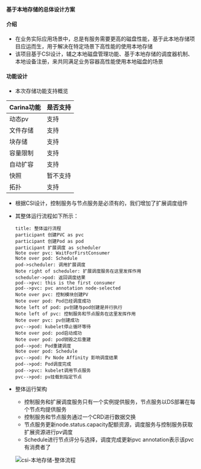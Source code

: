 
#### 基于本地存储的总体设计方案

#### 介绍

- 在业务实际应用场景中，总是有服务需要更高的磁盘性能，基于此本地存储项目应运而生，用于解决在特定场景下高性能的使用本地存储
- 该项目基于CSI设计，辅之本地磁盘管理功能、基于本地存储的调度器机制、本地设备注册，来共同满足业务容器高性能使用本地磁盘的场景

#### 功能设计

- 本次存储功能支持概览


| Carina功能 | 是否支持 |
| ---------- | -------- |
| 动态pv     | 支持     |
| 文件存储   | 支持     |
| 块存储     | 支持     |
| 容量限制   | 支持     |
| 自动扩容   | 支持     |
| 快照       | 暂不支持 |
| 拓扑       | 支持     |


- 根据CSI设计，控制服务与节点服务是必须有的，我们增加了扩展调度组件
- 其整体运行流程如下所示：

  ```sequence
  title: 整体运行流程
  participant 创建PVC as pvc
  participant 创建Pod as pod
  participant 扩展调度 as scheduler
  Note over pvc: WaitForFirstConsumer
  Note over pod: Schedule
  pod->scheduler: 调用扩展调度
  Note right of scheduler: 扩展调度服务在这里发挥作用
  scheduler->pod: 返回调度结果
  pod-->pvc: this is the first consumer
  pod-->pvc: pvc annotation node-selected
  Note over pvc: 控制模块创建PV
  Note over pod: Pod已经调度成功
  Note left of pod: pv创建与pod创建是并行执行
  Note left of pvc: 控制服务和节点服务在这里发挥作用
  Note over pvc: pv创建成功
  pvc-->pod: kubelet停止循环等待
  Note over pod: pod启动成功
  Note over pod: pod销毁之后重建
  pod-->pod: Pod重建调度
  Note over pod: Schedule
  pvc-->pod: Pv Node Affinity 影响调度结果
  pod-->pod: Pod调度完成
  pod-->pvc: kubelet调用节点服务
  pvc-->pod: pv挂载到指定节点
  ```

  

- 整体运行架构

  - 控制服务和扩展调度服务只有一个实例提供服务，节点服务以DS部署在每个节点均提供服务
  - 控制服务和节点服务通过一个CRD进行数据交换
  - 节点服务更新node.status.capacity配额资源，调度服务与控制服务获取扩展资源进行pv调度
  - Schedule进行节点评分与选择，调度完成更新pvc annotation表示该pvc有消费者了

  ![csi-本地存储-整体流程](D:\img\csi-本地存储-整体流程.png)

  

